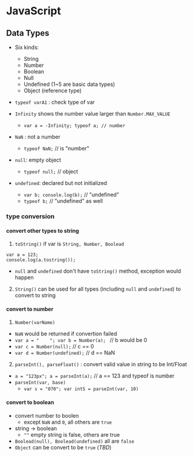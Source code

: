 # JavaScript

## Data Types

- Six kinds:
  - String
  - Number
  - Boolean
  - Null
  - Undefined (1~5 are basic data types)
  - Object (reference type)

- `typeof varA1` : check type of var
- `Infinity` shows the number value larger than `Number.MAX_VALUE`
  - `var a = -Infinity; typeof a; // number`

- `NaN` : not a number
  - `typeof NaN;` // is "number"
- `null`: empty object
  - `typeof null;` // object
- `undefined`: declared but not initialized
  - `var b; console.log(b);` // "undefined"
  - `typeof b;` // "undefined" as well

### type conversion

#### convert other types to string

1. `toString()` if var is `String, Number, Boolead`
  ```
  var a = 123;
  console.log(a.tostring());
  ```
  - `null` and `undefined` don't have `toString()` method, exception would happen

2. `String()` can be used for all types (including `null` and `undefined`) to convert to string

#### convert to number

1. `Number(varName)`
  - `NaN` would be returned if convertion failed
  - `var a = "    "; var b = Number(a); ` // b would be 0
  - `var c = Number(null);` // c == 0
  - `var d = Number(undefined);` // d == NaN

2. `parseInt(), parseFloat()` : convert valid value in string to be Int/Float
  - `a = "123px"; a = parseInt(a);` // a == 123 and typeof is number
  - `parseInt(var, base)`
    - `var s = "070"; var intS = parseInt(var, 10)`

#### convert to boolean

- convert number to boolen
  - except `NaN` and `0`, all others are `true`
- string -> boolean
  - `""` empty string is false, others are true
- `Boolead(null), Boolead(undefined)` all are `false`
- `Object` can be convert to be `true` (*TBD*)
























